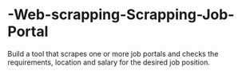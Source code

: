 # -Web-scrapping-Scrapping-Job-Portal
Build a tool that scrapes one or more job portals and checks the requirements, location and salary for the desired job position.
